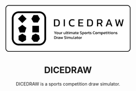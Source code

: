 <div align="center">
  <img width="400" src="./public/images/logo.png" alt="Logo of DICEDRAW Repository">
</div>

<h1 align='center'>DICEDRAW</h2>
<p align='center'>
    DICEDRAW is a sports competition draw simulator.
</p>